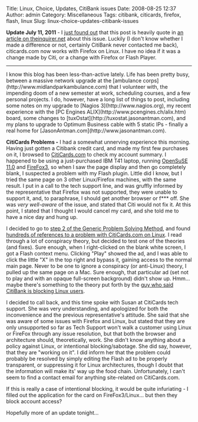 Title: Linux, Choice, Updates, CitiBank issues
Date: 2008-08-25 12:37
Author: admin
Category: Miscellaneous
Tags: citibank, citicards, firefox, flash, linux
Slug: linux-choice-updates-citibank-issues

**Update July 11, 2011** - I [just found
out](/2011/07/article-on-theinquirer-net/) that this post is heavily
quote in [an article on
theinquirer.net](http://www.theinquirer.net/inquirer/news/1026958/citibank-infuriating-customers-linux-hostile-site)
about this issue. Luckily (I don't know whether I made a difference or
not, certainly CitiBank never contacted me back), citicards.com now
works with Firefox on Linux. I have no idea if it was a change made by
Citi, or a change with Firefox or Flash Player.

* * * * *

</p>
I know this blog has been less-than-active lately. Life has been pretty
busy, between a massive network upgrade at the [ambulance
corps](http://www.midlandparkambulance.com) that I volunteer with, the
impending doom of a new semester at work, scheduling courses, and a few
personal projects. I do, however, have a long list of things to post,
including some notes on my upgrade to [Nagios 3](http://www.nagios.org),
my recent experience with the [PC Engines
ALIX](http://www.pcengines.ch/alix.htm) board, some changes to
[tuxOstat](http://tuxostat.jasonantman.com), and my plans to upgrade to
Optimum Business cable with 5 static IPs - finally a real home for
[JasonAntman.com](http://www.jasonantman.com).

**CitiCards Problems -** I had a somewhat unnerving experience this
morning. Having just gotten a Citibank credit card, and made my first
few purchases on it, I browsed to
[CitiCards.com](https://www.citicards.com) to check my account summary.
I happened to be using a just-purchased IBM T41 laptop, running
[OpenSuSE 11.0](http://www.opensuse.org) and
[FireFox3](http://www.getfirefox.com), so when I saw the page display
and then go completely blank, I suspected a problem with my Flash
plugin. Little did I know, but I tried the same page on 3 other
Linux/Firefox machines, with the same result. I put in a call to the
tech support line, and was gruffly informed by the representative that
Firefox was not supported, they were unable to support it, and, to
paraphrase, I should get another browser or f\*\*\* off. She was *very
well-aware* of the issue, and stated that Citi would not fix it. At this
point, I stated that I thought I would cancel my card, and she told me
to have a nice day and hung up.

I decided to go to [step 2 of the Generic Problem Solving
Method](http://www.jasonantman.com/wiki/index.php/Generic_Problem_Solving_Method),
and found [hundreds of references to a problem with CitiCards.com on
Linux](http://www.google.com/search?hl=en&q=citicards.com+linux&btnG=Google+Search).
I read through a lot of conspiracy theory, but decided to test one of
the theories (and fixes). Sure enough, when I right-clicked on the blank
white screen, I got a Flash context menu. Clicking "Play" showed the ad,
and I was able to click the little "X" in the top right and bypass it,
gaining access to the normal main page. Never to be one to ignore a
conspiracy (or anti-Linux) theory, I pulled up the same page on a Mac.
Sure enough, that particular ad (set not to play and with an opaque
full-screen background) didn't show up. Hmm... maybe there's something
to the theory put forth by the [guy who said CitiBank is blocking Linux
users](http://stealcode.blogspot.com/2008/07/citibank-doesnt-like-linuxubuntu_27.html).

I decided to call back, and this time spoke with Susan at CitiCards tech
support. She was very understanding, and apologized for both the
inconvenience and the previous representative's attitude. She said that
she was aware of some issues with Firefox and Linux, but stated that
they are only unsupported so far as Tech Support won't walk a customer
using Linux or FireFox through any issue resolution, but that both the
browser and architecture should, theoretically, work. She didn't know
anything about a policy against Linux, or intentional blocking/sabotage.
She did say, however, that they are "working on it". I did inform her
that the problem could probably be resolved by simply editing the Flash
ad to be properly transparent, or suppressing it for Linux
architectures, though I doubt that the information will make its' way up
the food chain. Unfortunately, I can't seem to find a contact email for
anything site-related on CitiCards.com.

If this is really a case of intentional blocking, it would be quite
infuriating - I filled out the application for the card on
FireFox3/Linux... but then they block account access?

Hopefully more of an update tonight...
